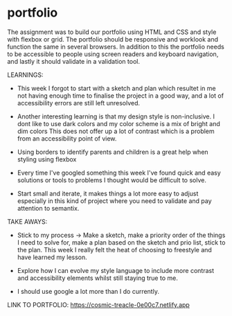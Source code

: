 # portfolio

The assignment was to build our portfolio using HTML and CSS and style with flexbox or grid. The portfolio should be responsive and worklook and function the same in several browsers. In addition to this the portfolio needs to be accessible to people using screen readers and keyboard navigation, and lastly it should validate in a validation tool.

LEARNINGS:
- This week I forgot to start with a sketch and plan which resultet in me not having enough time to finalise the project in a good way, and a lot of accessibility errors are still left unresolved.

- Another interesting learning is that my design style is non-inclusive. I dont like to use dark colors and my color scheme is a mix of bright and dim colors This does not offer up a lot of contrast which is a problem from an accessibility point of view.

- Using borders to identify parents and children is a great help when styling using flexbox

- Every time I've googled something this week I've found quick and easy solutions or tools to problems I thought would be difficult to solve. 

- Start small and iterate, it makes things a lot more easy to adjust especially in this kind of project where you need to validate and pay attention to semantix.

TAKE AWAYS:
- Stick to my process -> Make a sketch, make a priority order of the things I need to solve for, make a plan based on the sketch and prio list, stick to the plan. This week I really felt the heat of choosing to freestyle and have learned my lesson.

- Explore how I can evolve my style language to include more contrast and accessibility elements whilst still staying true to me.

- I should use google a lot more than I do currently.

LINK TO PORTFOLIO:
https://cosmic-treacle-0e00c7.netlify.app